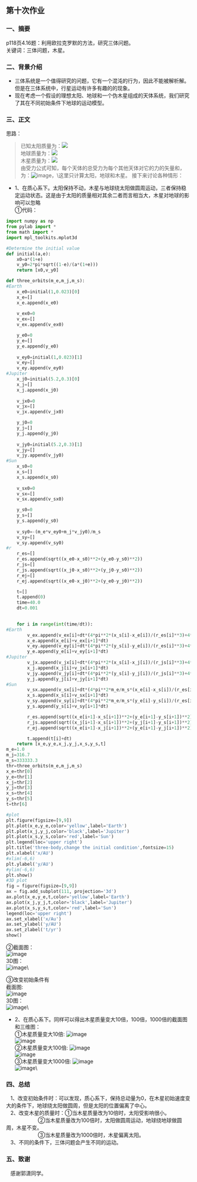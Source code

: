 ## 第十次作业

### 一、摘要
  p118页4.16题：利用欧拉克罗默的方法，研究三体问题。\
  关键词：三体问题，木星。

### 二、背景介绍
- 三体系统是一个值得研究的问题，它有一个混沌的行为，因此不能被解析解。但是在三体系统中，行星运动有许多有趣的的现象。
- 现在考虑一个假设的理想太阳、地球和一个伪木星组成的天体系统，我们研究了其在不同初始条件下地球的运动模型。

### 三、正文
思路：
> 已知太阳质量为：![](http://latex.codecogs.com/gif.latex?M_{S}=2.0\times10^{30}kg) \
地球质量为：![](http://latex.codecogs.com/gif.latex?M_{E}=6.0\times10^{24}kg) \
木星质量为：![](http://latex.codecogs.com/gif.latex?M_{J}=1.9\times10^{27}kg) \
由受力公式可知，每个天体的总受力为每个其他天体对它的力的矢量和，为：![image](https://github.com/lilyechoC/compuational_physics_2015301510036/blob/master/pictures/101.png)，\这里只计算太阳，地球和木星。 
接下来讨论各种情形：
* 1、在质心系下。太阳保持不动，木星与地球绕太阳做圆周运动，三者保持稳定运动状态。这是由于太阳的质量相对其余二者而言相当大，木星对地球的影响可以忽略\
①代码：
```python
import numpy as np
from pylab import *
from math import *
import mpl_toolkits.mplot3d

#Determine the initial value
def initial(a,e):
    x0=a*(1+e)
    v_y0=2*pi*sqrt((1-e)/(a*(1+e)))
    return [x0,v_y0]

def three_orbits(m_e,m_j,m_s):
#Earth
    x_e0=initial(1,0.023)[0]
    x_e=[]
    x_e.append(x_e0)
    
    v_ex0=0
    v_ex=[]
    v_ex.append(v_ex0)

    y_e0=0
    y_e=[]
    y_e.append(y_e0)
    
    v_ey0=initial(1,0.023)[1]
    v_ey=[]
    v_ey.append(v_ey0)
#Jupiter
    x_j0=initial(5.2,0.3)[0]
    x_j=[]
    x_j.append(x_j0)
    
    v_jx0=0
    v_jx=[]
    v_jx.append(v_jx0)

    y_j0=0
    y_j=[]
    y_j.append(y_j0)
    
    v_jy0=initial(5.2,0.3)[1]
    v_jy=[]
    v_jy.append(v_jy0)
#Sun
    x_s0=0
    x_s=[]
    x_s.append(x_s0)
    
    v_sx0=0
    v_sx=[]
    v_sx.append(v_sx0)

    y_s0=0
    y_s=[]
    y_s.append(y_s0)
    
    v_sy0=-(m_e*v_ey0+m_j*v_jy0)/m_s
    v_sy=[]
    v_sy.append(v_sy0)
#r
    r_es=[]
    r_es.append(sqrt((x_e0-x_s0)**2+(y_e0-y_s0)**2))
    r_js=[]
    r_js.append(sqrt((x_j0-x_s0)**2+(y_j0-y_s0)**2))
    r_ej=[]
    r_ej.append(sqrt((x_e0-x_j0)**2+(y_e0-y_j0)**2))

    t=[]
    t.append(0)
    time=40.0
    dt=0.001

    
    for i in range(int(time/dt)):
#Earth
        v_ex.append(v_ex[i]+dt*(4*pi**2*(x_s[i]-x_e[i])/(r_es[i]**3)+4*pi**2*m_j/m_s*(x_j[i]-x_e[i])/(r_ej[i]**3)))
        x_e.append(x_e[i]+v_ex[i+1]*dt)
        v_ey.append(v_ey[i]+dt*(4*pi**2*(y_s[i]-y_e[i])/(r_es[i]**3)+4*pi**2*m_j/m_s*(y_j[i]-y_e[i])/(r_ej[i]**3)))
        y_e.append(y_e[i]+v_ey[i+1]*dt)
#Jupiter
        v_jx.append(v_jx[i]+dt*(4*pi**2*(x_s[i]-x_j[i])/(r_js[i]**3)+4*pi**2*m_e/m_s*(x_e[i]-x_j[i])/(r_ej[i]**3)))
        x_j.append(x_j[i]+v_jx[i+1]*dt)
        v_jy.append(v_jy[i]+dt*(4*pi**2*(y_s[i]-y_j[i])/(r_js[i]**3)+4*pi**2*m_e/m_s*(y_e[i]-y_j[i])/(r_ej[i]**3)))
        y_j.append(y_j[i]+v_jy[i+1]*dt)
#Sun
        v_sx.append(v_sx[i]+dt*(4*pi**2*m_e/m_s*(x_e[i]-x_s[i])/(r_es[i]**3)+4*pi**2*m_j/m_s*(x_j[i]-x_s[i])/(r_js[i]**3)))
        x_s.append(x_s[i]+v_sx[i+1]*dt)
        v_sy.append(v_sy[i]+dt*(4*pi**2*m_e/m_s*(y_e[i]-y_s[i])/(r_es[i]**3)+4*pi**2*m_j/m_s*(y_j[i]-y_s[i])/(r_js[i]**3)))
        y_s.append(y_s[i]+v_sy[i+1]*dt)

        r_es.append(sqrt((x_e[i+1]-x_s[i+1])**2+(y_e[i+1]-y_s[i+1])**2))
        r_js.append(sqrt((x_j[i+1]-x_s[i+1])**2+(y_j[i+1]-y_s[i+1])**2))
        r_ej.append(sqrt((x_e[i+1]-x_j[i+1])**2+(y_e[i+1]-y_j[i+1])**2))

        t.append(t[i]+dt)
    return [x_e,y_e,x_j,y_j,x_s,y_s,t]
m_e=1.0
m_j=316.7
m_s=333333.3
thr=three_orbits(m_e,m_j,m_s)
x_e=thr[0]
y_e=thr[1]
x_j=thr[2]
y_j=thr[3]
x_s=thr[4]
y_s=thr[5]
t=thr[6]

#plot
plt.figure(figsize=[9,9])
plt.plot(x_e,y_e,color='yellow',label='Earth')
plt.plot(x_j,y_j,color='black',label='Jupiter')
plt.plot(x_s,y_s,color='red',label='Sun')
plt.legend(loc='upper right')
plt.title('three-body,change the initial condition',fontsize=15)
plt.xlabel('x/AU')
#xlim(-6,6)
plt.ylabel('y/AU')
#ylim(-6,6)
plt.show()
#3D plot
fig = figure(figsize=[9,9])
ax = fig.add_subplot(111, projection='3d')
ax.plot(x_e,y_e,t,color='yellow',label='Earth')
ax.plot(x_j,y_j,t,color='black',label='Jupiter')
ax.plot(x_s,y_s,t,color='red',label='Sun')
legend(loc='upper right')
ax.set_xlabel('x/Au')
ax.set_ylabel('y/AU')
ax.set_zlabel('t/yr')
show()
```
②截面图：\
![image](https://github.com/lilyechoC/compuational_physics_2015301510036/blob/master/pictures/102.png)\
3D图：\
![image](https://github.com/lilyechoC/compuational_physics_2015301510036/blob/master/pictures/103.png)\

③改变初始条件有\
截面图:\
![image](https://github.com/lilyechoC/compuational_physics_2015301510036/blob/master/pictures/104.png)\
3D图：\
![image](https://github.com/lilyechoC/compuational_physics_2015301510036/blob/master/pictures/105.png)\


* 2、在质心系下。同样可以得出木星质量变大10倍，100倍，1000倍的截面图和三维图：\
①木星质量变大10倍:
![image](https://github.com/lilyechoC/compuational_physics_2015301510036/blob/master/pictures/107.png)\
![image](https://github.com/lilyechoC/compuational_physics_2015301510036/blob/master/pictures/108.png)\
②木星质量变大100倍:
![image](https://github.com/lilyechoC/compuational_physics_2015301510036/blob/master/pictures/109.png)\
![image](https://github.com/lilyechoC/compuational_physics_2015301510036/blob/master/pictures/1010.png)\
③木星质量变大1000倍:
![image](https://github.com/lilyechoC/compuational_physics_2015301510036/blob/master/pictures/1011.png)\
![image](https://github.com/lilyechoC/compuational_physics_2015301510036/blob/master/pictures/1012.png)\


### 四、总结
    1、改变初始条件时：可以发现，质心系下，保持总动量为0，在木星初始速度变大的条件下，地球绕太阳做圆周，但是太阳的位置偏离了中心。\
    2、改变木星的质量时：①当木星质量改为10倍时，太阳受影响很小。\
                       ②当木星质量改为100倍时，太阳做圆周运动，地球绕地球做圆周，木星不变。\
                       ③当木星质量改为1000倍时，木星偏离太阳。\
    3、不同的条件下，三体问题会产生不同的运动。
   
### 五、致谢
    感谢郭潇同学。
